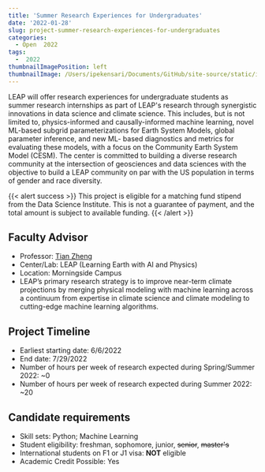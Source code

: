 ```yaml
---
title: 'Summer Research Experiences for Undergraduates'
date: '2022-01-28'
slug: project-summer-research-experiences-for-undergraduates
categories:
  - Open  2022
tags:
  -  2022
thumbnailImagePosition: left
thumbnailImage: /Users/ipekensari/Documents/GitHub/site-source/static/img/construction.png
---
```

LEAP will offer research experiences for undergraduate students as summer research internships as part of LEAP's research through synergistic innovations in data science and climate science. This includes, but is not limited to, physics-informed and causally-informed machine learning, novel ML-based subgrid parameterizations for Earth System Models, global parameter inference, and new ML- based diagnostics and metrics for evaluating these models, with a focus on the Community Earth System Model (CESM). The center is committed to building a diverse research community at the intersection of geosciences and data sciences with the objective to build a LEAP community on par with the US population in terms of gender and race diversity. 

<!--more-->

{{< alert success >}}
This project is eligible for a matching fund stipend from the Data Science Institute. This is not a guarantee of payment, and the total amount is subject to available funding.
{{< /alert >}}

## Faculty Advisor
+ Professor: [Tian Zheng](https://leap.columbia.edu/)
+ Center/Lab: LEAP (Learning Earth with AI and Physics)
+ Location: Morningside Campus
+ LEAP’s primary research strategy is to improve near-term climate projections by merging physical modeling with machine learning across a continuum from expertise in climate science and climate modeling to cutting-edge machine learning algorithms.

## Project Timeline
+ Earliest starting date: 6/6/2022
+ End date: 7/29/2022
+ Number of hours per week of research expected during Spring/Summer 2022: ~0
+ Number of hours per week of research expected during Summer 2022: ~20

## Candidate requirements
+ Skill sets: Python; Machine Learning
+ Student eligibility: freshman, sophomore, junior, ~~senior~~, ~~master's~~
+ International students on F1 or J1 visa: **NOT** eligible
+ Academic Credit Possible: Yes

